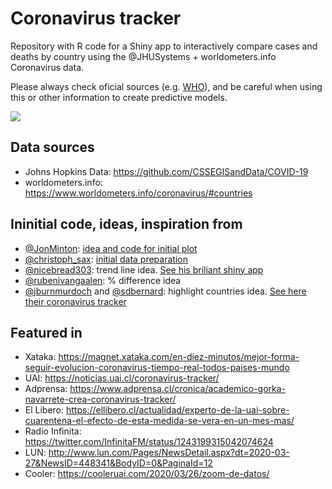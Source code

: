 # Coronavirus tracker

Repository with R code for a Shiny app to interactively compare cases and deaths by country using the @JHUSystems + worldometers.info Coronavirus data.  

Please always check oficial sources (e.g. [WHO](https://www.who.int/emergencies/diseases/novel-coronavirus-2019)), and be careful when using this or other information to create predictive models.   

![](intro.gif)


## Data sources

* Johns Hopkins Data: https://github.com/CSSEGISandData/COVID-19
* worldometers.info: https://www.worldometers.info/coronavirus/#countries


## Ininitial code, ideas, inspiration from

* [\@JonMinton](https://twitter.com/JonMinton): [idea and code for initial plot](https://github.com/JonMinton/COVID-19)
* [\@christoph_sax](https://twitter.com/JonMinton): [initial data preparation](https://gist.github.com/christophsax/dec0a57bcbc9d7517b852dd44eb8b20b)
* [\@nicebread303](https://twitter.com/nicebread303): trend line idea. [See his briliant shiny app](https://github.com/nicebread/corona)
* [\@rubenivangaalen](https://twitter.com/rubenivangaalen): \% difference idea
* [\@jburnmurdoch](https://twitter.com/jburnmurdoch) and [\@sdbernard](https://twitter.com/sdbernard): highlight countries idea. [See here their coronavirus tracker](https://www.ft.com/coronavirus-latest)


## Featured in

* Xataka: https://magnet.xataka.com/en-diez-minutos/mejor-forma-seguir-evolucion-coronavirus-tiempo-real-todos-paises-mundo
* UAI: https://noticias.uai.cl/coronavirus-tracker/
* Adprensa: https://www.adprensa.cl/cronica/academico-gorka-navarrete-crea-coronavirus-tracker/
* El Libero: https://ellibero.cl/actualidad/experto-de-la-uai-sobre-cuarentena-el-efecto-de-esta-medida-se-vera-en-un-mes-mas/
* Radio Infinita: https://twitter.com/InfinitaFM/status/1243199315042074624
* LUN: http://www.lun.com/Pages/NewsDetail.aspx?dt=2020-03-27&NewsID=448341&BodyID=0&PaginaId=12
* Cooler: https://cooleruai.com/2020/03/26/zoom-de-datos/
